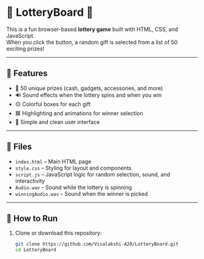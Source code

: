 # 🎁 LotteryBoard 🎲

This is a fun browser-based **lottery game** built with HTML, CSS, and JavaScript.  
When you click the button, a random gift is selected from a list of 50 exciting prizes!

---

## 🚀 Features

- 🎰 50 unique prizes (cash, gadgets, accessories, and more)
- 🔊 Sound effects when the lottery spins and when you win
- 🟡 Colorful boxes for each gift
- 🟩 Highlighting and animations for winner selection
- 🎉 Simple and clean user interface

---

## 📂 Files

- `index.html` – Main HTML page
- `style.css` – Styling for layout and components
- `script.js` – JavaScript logic for random selection, sound, and interactivity
- `Audio.wav` – Sound while the lottery is spinning
- `winningAudio.wav` – Sound when the winner is picked

---

## 🧪 How to Run

1. Clone or download this repository:
   ```bash
   git clone https://github.com/Visalakshi-A20/LotteryBoard.git
   cd LotteryBoard
